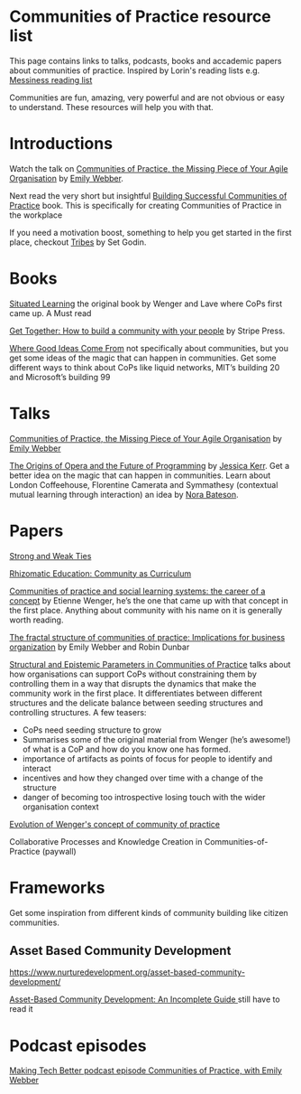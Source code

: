 # Communities of Practice resource list 
This page contains links to talks, podcasts, books and accademic papers about communities of practice. Inspired by Lorin's reading lists e.g. [Messiness reading list](https://github.com/lorin/messiness)

Communities are fun, amazing, very powerful and are not obvious or easy to understand. These resources will help you with that.

# Introductions
Watch the talk on [Communities of Practice, the Missing Piece of Your Agile Organisation](https://www.youtube.com/watch?v=9Owrovki73o) by [Emily Webber](https://twitter.com/ewebber).

Next read the very short but insightful [Building Successful Communities of Practice](https://bookshop.org/books/building-successful-communities-of-practice/9780957491939) book. This is specifically for creating Communities of Practice in the workplace

If you need a motivation boost, something to help you get started in the first place, checkout [Tribes](https://www.amazon.com/Tribes-We-Need-You-Lead-ebook) by Set Godin.

# Books
[Situated Learning](https://www.goodreads.com/en/book/show/655464) the original book by Wenger and Lave where CoPs first came up. A Must read

[Get Together: How to build a community with your people](https://www.amazon.com/Get-Together-build-community-people/dp/1732265194) by Stripe Press.

[Where Good Ideas Come From](https://www.amazon.com/Where-Good-Ideas-Come-Innovation-ebook/dp/B0046ZRZ30/) not specifically about communities, but you get some ideas of the magic that can happen in communities. Get some different ways to think about CoPs like liquid networks, MIT’s building 20 and Microsoft’s building 99


# Talks
[Communities of Practice, the Missing Piece of Your Agile Organisation](https://www.youtube.com/watch?v=9Owrovki73o) by [Emily Webber](https://twitter.com/ewebber)

[The Origins of Opera and the Future of Programming](https://www.youtube.com/watch?v=wnjGZ4sqxkQ) by [Jessica Kerr](https://twitter.com/jessitron). Get a better idea on the magic that can happen in communities. Learn about London Coffeehouse, Florentine Camerata and Symmathesy (contextual mutual learning through interaction) an idea by [Nora Bateson](https://twitter.com/NoraBateson).


# Papers
[Strong and Weak Ties](https://www.cs.cornell.edu/home/kleinber/networks-book/networks-book-ch03.pdf)

[Rhizomatic Education: Community as Curriculum](https://www.researchgate.net/publication/234577448_Rhizomatic_Education_Community_as_Curriculum)

[Communities of practice and social learning systems: the career of a concept](https://wenger-trayner.com/wp-content/uploads/2012/01/09-10-27-CoPs-and-systems-v2.01.pdf) by Etienne Wenger, he’s the one that came up with that concept in the first place. Anything about community with his name on it is generally worth reading.

[The fractal structure of communities of practice: Implications for business organization](https://www.researchgate.net/publication/341034794_The_fractal_structure_of_communities_of_practice_Implications_for_business_organization) by Emily Webber and Robin Dunbar

[Structural and Epistemic Parameters in Communities of Practice](https://www.researchgate.net/publication/247824282_Structural_and_Epistemic_Parameters_in_Communities_of_Practice) talks about how organisations can support CoPs without constraining them by controlling them in a way that disrupts the dynamics that make the community work in the first place. It differentiates between different structures and the delicate balance between seeding structures and controlling structures. A few teasers:
- CoPs need seeding structure to grow
- Summarises some of the original material from Wenger (he’s awesome!) of what is a CoP and how do you know one has formed.
- importance of artifacts as points of focus for people to identify and interact
- incentives and how they changed over time with a change of the structure
- danger of becoming too introspective losing touch with the wider organisation context

[Evolution of Wenger's concept of community of practice](https://implementationscience.biomedcentral.com/articles/10.1186/1748-5908-4-11)

Collaborative Processes and Knowledge Creation in Communities-of-Practice (paywall)

# Frameworks
Get some inspiration from different kinds of community building like citizen communities.

## Asset Based Community Development
https://www.nurturedevelopment.org/asset-based-community-development/

[Asset-Based Community Development: An Incomplete Guide ](https://www.amazon.com/gp/product/B09P599177/ref=ppx_yo_dt_b_d_asin_title_o01?ie=UTF8&psc=1) still have to read it


# Podcast episodes
[Making Tech Better podcast episode Communities of Practice, with Emily Webber](https://www.madetech.com/resources/podcasts/episode-12-emily-webber/)
